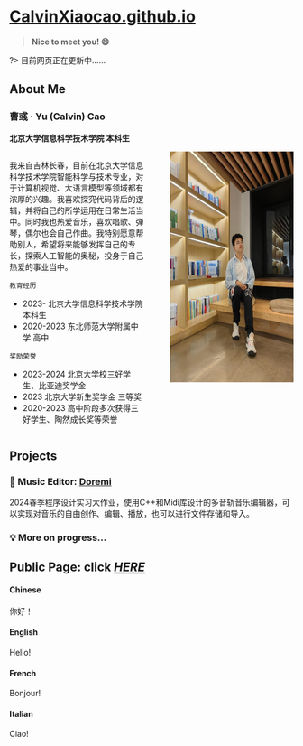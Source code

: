 # [CalvinXiaocao.github.io](https://calvinxiaocao.github.io)

> **Nice to meet you! 😄**

?> 目前网页正在更新中……

## About Me
### 曹彧 · Yu (Calvin) Cao
**北京大学信息科学技术学院 本科生**

<div style="display: flex;">
  <div style="flex: 1.1; border: 3px solid #;">
    
我来自吉林长春，目前在北京大学信息科学技术学院智能科学与技术专业，对于计算机视觉、大语言模型等领域都有浓厚的兴趣。我喜欢探究代码背后的逻辑，并将自己的所学运用在日常生活当中。同时我也热爱音乐，喜欢唱歌、弹琴，偶尔也会自己作曲。我特别愿意帮助别人，希望将来能够发挥自己的专长，探索人工智能的奥秘，投身于自己热爱的事业当中。

`教育经历`
* 2023- 北京大学信息科学技术学院 本科生
* 2020-2023 东北师范大学附属中学 高中

`奖励荣誉`
* 2023-2024 北京大学校三好学生、比亚迪奖学金
* 2023 北京大学新生奖学金 三等奖
* 2020-2023 高中阶段多次获得三好学生、陶然成长奖等荣誉
  </div>
  <div style="flex: 0.2; border: 3px solid #;">
  </div>
  <div style="flex: 1; border: 3px solid #;">
    
<img src="me2024.jpg" width="301" height="409.44" alt="描述文字">
  </div>
</div>

## Projects
### 🎵 Music Editor: [Doremi](https://github.com/program-practice-doremi/DoReMi)
2024春季程序设计实习大作业，使用C++和Midi库设计的多音轨音乐编辑器，可以实现对音乐的自由创作、编辑、播放，也可以进行文件存储和导入。

### 💡 More on progress...


## **Public** Page: click [***HERE***](/public)

<!-- tabs:start -->

#### **Chinese**
你好！

#### **English**

Hello!

#### **French**

Bonjour!

#### **Italian**

Ciao!

<!-- tabs:end -->
